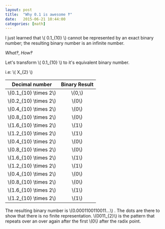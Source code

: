 ```yaml
---
layout: post
title:  "Why 0.1 is awesome	‽"
date:   2015-06-21 10:44:00
categories: [math]
---
```


I just learned that \\( 0.1_{10} \\) cannot be represented by an exact binary number; the resulting binary number is an infinite number.

*What‽*, *How‽*

Let's transform \\( 0.1_{10} \\) to it's equivalent binary number.

i.e: \\( X_{2} \\)


| Decimal number          | Binary Result           |
|:-----------------------:|:-----------------------:|
|\\(0.1_{10} \times 2\\)  | \\(0,\\)                |
|\\(0.2_{10} \times 2\\)  | \\(0\\)                 |
|\\(0.4_{10} \times 2\\)  | \\(0\\)                 |
|\\(0.8_{10} \times 2\\)  | \\(0\\)                 |
|\\(1.6_{10} \times 2\\)  | \\(1\\)                 |
|\\(1.2_{10} \times 2\\)  | \\(1\\)                 |
|\\(0.4_{10} \times 2\\)  | \\(0\\)                 |
|\\(0.8_{10} \times 2\\)  | \\(0\\)                 |
|\\(1.6_{10} \times 2\\)  | \\(1\\)                 |
|\\(1.2_{10} \times 2\\)  | \\(1\\)                 |
|\\(0.4_{10} \times 2\\)  | \\(0\\)                 |
|\\(0.8_{10} \times 2\\)  | \\(0\\)                 |
|\\(1.6_{10} \times 2\\)  | \\(1\\)                 |
|\\(1.2_{10} \times 2\\)  | \\(1\\)                 |

The resulting binary number is \\(0.0001100110011...\\) .  The dots are there to show that there is no finite representation. \\(0011_{2}\\) is the pattern that repeats over an over again after the first \\(0\\) after the radix point.
